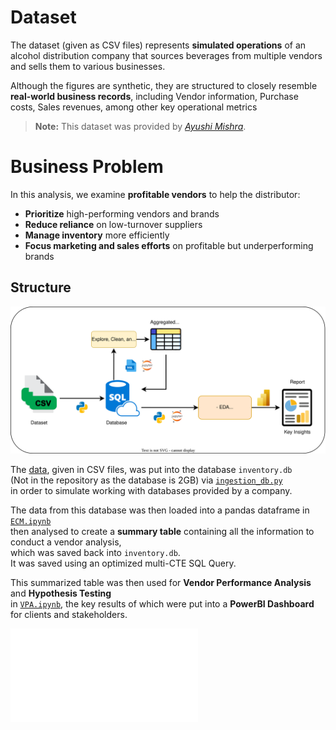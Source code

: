 # Dataset

The dataset (given as CSV files) represents **simulated operations** of an alcohol distribution company that sources beverages from multiple vendors and sells them to various businesses.

Although the figures are synthetic, they are structured to closely resemble **real-world business records**, including Vendor information, Purchase costs, Sales revenues, among other key operational metrics  

> **Note:** This dataset was provided by [*Ayushi Mishra*](https://www.linkedin.com/in/ayushi-mishra-30813b174/).

# Business Problem
In this analysis, we examine **profitable vendors** to help the distributor:

- **Prioritize** high-performing vendors and brands  
- **Reduce reliance** on low-turnover suppliers  
- **Manage inventory** more efficiently  
- **Focus marketing and sales efforts** on profitable but underperforming brands

## Structure
![Flow Chart showing the steps behind the project as well as the programming languages and applications used.](BottledProfitability.svg)

The [data](data), given in CSV files, was put into the database `inventory.db`  
(Not in the repository as the database is 2GB) via [`ingestion_db.py`](ingestion_db.py)  
in order to simulate working with databases provided by a company.

The data from this database was then loaded into a pandas dataframe in [`ECM.ipynb`](ECM.ipynb)  
then analysed to create a **summary table** containing all the information to conduct a vendor analysis,  
which was saved back into `inventory.db`.  
It was saved using an optimized multi-CTE SQL Query.

This summarized table was then used for **Vendor Performance Analysis** and **Hypothesis Testing**  
in [`VPA.ipynb`](VPA.ipynb), the key results of which were put into a **PowerBI Dashboard**  
for clients and stakeholders.

![BI Dashboard](BI_Report.pdf)


